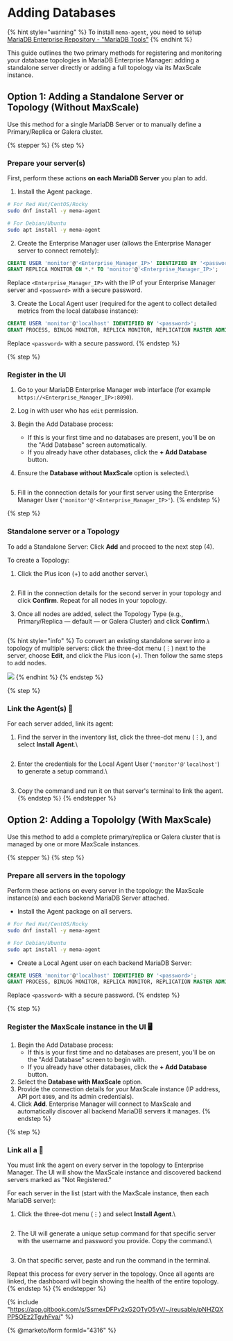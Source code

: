 # Adding Databases

{% hint style="warning" %}
To install `mema-agent`, you need to setup [MariaDB Enterprise Repository - "MariaDB Tools"](https://app.gitbook.com/s/SsmexDFPv2xG2OTyO5yV/server-management/install-and-upgrade-mariadb/installing-mariadb/binary-packages/mariadb-package-repository-setup-and-usage#repositories)
{% endhint %}

This guide outlines the two primary methods for registering and monitoring your database topologies in MariaDB Enterprise Manager: adding a standalone server directly or adding a full topology via its MaxScale instance.

## Option 1: Adding a Standalone Server or Topology (Without MaxScale)

Use this method for a single MariaDB Server or to manually define a Primary/Replica or Galera cluster.

{% stepper %}
{% step %}
### Prepare your server(s)

First, perform these actions **on each MariaDB Server** you plan to add.

1. Install the Agent package.

```bash
# For Red Hat/CentOS/Rocky
sudo dnf install -y mema-agent
```

```bash
# For Debian/Ubuntu
sudo apt install -y mema-agent
```

2. Create the Enterprise Manager user (allows the Enterprise Manager server to connect remotely):

```sql
CREATE USER 'monitor'@'<Enterprise_Manager_IP>' IDENTIFIED BY '<password>';
GRANT REPLICA MONITOR ON *.* TO 'monitor'@'<Enterprise_Manager_IP>';
```

Replace `<Enterprise_Manager_IP>` with the IP of your Enterprise Manager server and `<password>` with a secure password.

3. Create the Local Agent user (required for the agent to collect detailed metrics from the local database instance):

```sql
CREATE USER 'monitor'@'localhost' IDENTIFIED BY '<password>';
GRANT PROCESS, BINLOG MONITOR, REPLICA MONITOR, REPLICATION MASTER ADMIN ON *.* TO 'monitor'@'localhost';
```

Replace `<password>` with a secure password.
{% endstep %}

{% step %}
### Register in the UI

1. Go to your MariaDB Enterprise Manager web interface (for example `https://<Enterprise_Manager_IP>:8090`).
2. Log in with user who has `edit` permission.
3. Begin the Add Database process:
   * If this is your first time and no databases are present, you'll be on the "Add Database" screen automatically.
   * If you already have other databases, click the **+ Add Database** button.
4.  Ensure the **Database without MaxScale** option is selected.\


    <figure><img src="../../../../.gitbook/assets/image (34).png" alt=""><figcaption></figcaption></figure>
5. Fill in the connection details for your first server using the Enterprise Manager User (`'monitor'@'<Enterprise_Manager_IP>'`).
{% endstep %}

{% step %}
### Standalone server or a Topology

To add a Standalone Server: Click **Add** and proceed to the next step (4).

To create a Topology:

1.  Click the Plus icon (+) to add another server.\


    <figure><img src="../../../../.gitbook/assets/image (35).png" alt=""><figcaption></figcaption></figure>
2. Fill in the connection details for the second server in your topology and click **Confirm**. Repeat for all nodes in your topology.
3.  Once all nodes are added, select the Topology Type (e.g., Primary/Replica — default — or Galera Cluster) and click **Confirm**.\


    <figure><img src="../../../../.gitbook/assets/image (37).png" alt=""><figcaption></figcaption></figure>

{% hint style="info" %}
To convert an existing standalone server into a topology of multiple servers: click the three-dot menu (⋮) next to the server, choose **Edit**, and click the Plus icon (+). Then follow the same steps to add nodes.

![](<../../../../.gitbook/assets/image (38).png>)
{% endhint %}
{% endstep %}

{% step %}
### Link the Agent(s) 🔗

For each server added, link its agent:

1.  Find the server in the inventory list, click the three-dot menu (⋮), and select **Install Agent**.\


    <figure><img src="../../../../.gitbook/assets/image (39).png" alt=""><figcaption></figcaption></figure>
2.  Enter the credentials for the Local Agent User (`'monitor'@'localhost'`) to generate a setup command.\


    <figure><img src="../../../../.gitbook/assets/image (40).png" alt=""><figcaption></figcaption></figure>
3. Copy the command and run it on that server's terminal to link the agent.
{% endstep %}
{% endstepper %}

## Option 2: Adding a Topololgy (With MaxScale)

Use this method to add a complete primary/replica or Galera cluster that is managed by one or more MaxScale instances.

{% stepper %}
{% step %}
### Prepare all servers in the topology

Perform these actions on every server in the topology: the MaxScale instance(s) and each backend MariaDB Server attached.

* Install the Agent package on all servers.

```bash
# For Red Hat/CentOS/Rocky
sudo dnf install -y mema-agent
```

```bash
# For Debian/Ubuntu
sudo apt install -y mema-agent
```

* Create a Local Agent user on each backend MariaDB Server:

```sql
CREATE USER 'monitor'@'localhost' IDENTIFIED BY '<password>';
GRANT PROCESS, BINLOG MONITOR, REPLICA MONITOR, REPLICATION MASTER ADMIN ON *.* TO 'monitor'@'localhost';
```

Replace `<password>` with a secure password.
{% endstep %}

{% step %}
### Register the MaxScale instance in the UI 🖥️

1. Begin the Add Database process:
   * If this is your first time and no databases are present, you'll be on the "Add Database" screen to begin with.
   * If you already have other databases, click the **+ Add Database** button.
2. Select the **Database with MaxScale** option.
3. Provide the connection details for your MaxScale instance (IP address, API port `8989`, and its admin credentials).
4. Click **Add**. Enterprise Manager will connect to MaxScale and automatically discover all backend MariaDB servers it manages.
{% endstep %}

{% step %}
### Link all a 🔗

You must link the agent on every server in the topology to Enterprise Manager. The UI will show the MaxScale instance and discovered backend servers marked as "Not Registered."

For each server in the list (start with the MaxScale instance, then each MariaDB server):

1.  Click the three-dot menu (⋮) and select **Install Agent**.\


    <figure><img src="../../../../.gitbook/assets/image (41).png" alt=""><figcaption></figcaption></figure>
2.  The UI will generate a unique setup command for that specific server with the username and password you provide. Copy the command.\


    <figure><img src="../../../../.gitbook/assets/image (42).png" alt=""><figcaption></figcaption></figure>
3. On that specific server, paste and run the command in the terminal.

Repeat this process for every server in the topology. Once all agents are linked, the dashboard will begin showing the health of the entire topology.
{% endstep %}
{% endstepper %}

{% include "https://app.gitbook.com/s/SsmexDFPv2xG2OTyO5yV/~/reusable/pNHZQXPP5OEz2TgvhFva/" %}

{% @marketo/form formId="4316" %}
